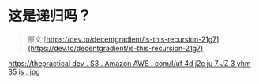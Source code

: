 # 这是递归吗？

> 原文:[https://dev.to/decentgradient/is-this-recursion-21g7](https://dev.to/decentgradient/is-this-recursion-21g7)

[https://thepractical dev . S3 . Amazon AWS . com/I/uf 4d j2c ju 7 JZ 3 yhm 35 is . jpg](https://thepracticaldev.s3.amazonaws.com/i/uf4dj2cju7jz3yhm35is.jpg)